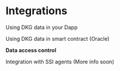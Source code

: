 # Integrations

Using DKG data in your Dapp

Using DKG data in smart contract \(Oracle\)

**Data access control**

Integration with SSI agents \(More info soon\)

